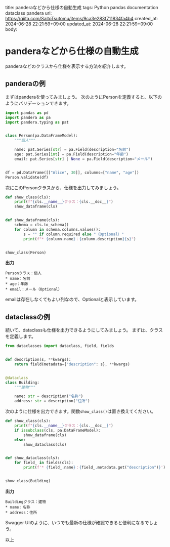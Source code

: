 title: panderaなどから仕様の自動生成
tags: Python pandas documentation dataclass pandera
url: https://qiita.com/SaitoTsutomu/items/9ca3e283f711834fa4b4
created_at: 2024-06-28 22:21:59+09:00
updated_at: 2024-06-28 22:21:59+09:00
body:

# panderaなどから仕様の自動生成

panderaなどのクラスから仕様を表示する方法を紹介します。

## panderaの例

まずはpanderaを使ってみましょう。
次のようにPersonを定義すると、以下のようにバリデーションできます。

```python
import pandas as pd
import pandera as pa
import pandera.typing as pat


class Person(pa.DataFrameModel):
    """個人"""

    name: pat.Series[str] = pa.Field(description="名前")
    age: pat.Series[int] = pa.Field(description="年齢")
    email: pat.Series[str] | None = pa.Field(description="メール")


df = pd.DataFrame([["Alice", 30]], columns=["name", "age"])
Person.validate(df)
```

次にこのPersonクラスから、仕様を出力してみましょう。

```python
def show_class(cls):
    print(f"{cls.__name__}クラス：{cls.__doc__}")
    show_dataframe(cls)


def show_dataframe(cls):
    schema = cls.to_schema()
    for column in schema.columns.values():
        s = "" if column.required else "（Optional）"
        print(f"* {column.name}：{column.description}{s}")


show_class(Person)
```

**出力**

```
Personクラス：個人
* name：名前
* age：年齢
* email：メール（Optional）
```

emailは存在しなくてもよい列なので、Optionalと表示しています。

## dataclassの例

続いて、dataclassも仕様を出力できるようにしてみましょう。
まずは、クラスを定義します。

```python
from dataclasses import dataclass, field, fields


def description(s, **kwargs):
    return field(metadata={"description": s}, **kwargs)


@dataclass
class Building:
    """建物"""

    name: str = description("名称")
    address: str = description("住所")
```

次のように仕様を出力できます。関数`show_class()`は置き換えてください。

```python
def show_class(cls):
    print(f"{cls.__name__}クラス：{cls.__doc__}")
    if issubclass(cls, pa.DataFrameModel):
        show_dataframe(cls)
    else:
        show_dataclass(cls)


def show_dataclass(cls):
    for field_ in fields(cls):
        print(f'* {field_.name}：{field_.metadata.get("description")}')


show_class(Building)
```

**出力**

```
Buildingクラス：建物
* name：名称
* address：住所
```

Swagger UIのように、いつでも最新の仕様が確認できると便利になるでしょう。

以上

